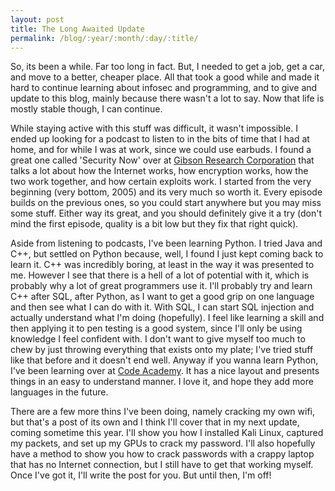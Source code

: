 ```yaml
---
layout: post
title: The Long Awaited Update
permalink: /blog/:year/:month/:day/:title/
---
```


So, its been a while. Far too long in fact. But, I needed to get a job, get a car, and move to a better, cheaper place. All that took a good while and made it 
hard to continue learning about infosec and programming, and to give and update to this blog, mainly because there wasn't a lot to say. Now that life is mostly stable though, 
I can continue. 

While staying active with this stuff was difficult, it wasn't impossible. I ended up looking for a podcast to listen to in the bits of time that I had at home, and for 
while I was at work, since we could use earbuds. I found a great one called 'Security Now' over at [Gibson Research Corporation][grc] that talks a lot about how the Internet 
works, how encryption works, how the two work together, and how certain exploits work. I started from the very beginning (very bottom, 2005) and its very much so worth it. 
Every episode builds on the previous ones, so you could start anywhere but you may miss some stuff. Either way its great, and you should definitely give it a try (don't mind the 
first episode, quality is a bit low but they fix that right quick).

Aside from listening to podcasts, I've been learning Python. I tried Java and C++, but settled on Python because, well, I found I just kept coming back to learn it. C++ was 
incredibly boring, at least in the way it was presented to me. However I see that there is a hell of a lot of potential with it, which is probably why a lot of great programmers
use it. I'll probably try and learn C++ after SQL, after Python, as I want to get a good grip on one language and then see what I can do with it. With SQL, I can start SQL injection 
and actually understand what I'm doing (hopefully). I feel like learning a skill and then applying it to pen testing is a good system, since I'll only be using knowledge I feel 
confident with. I don't want to give myself too much to chew by just throwing everything that exists onto my plate; I've tried stuff like that before and it doesn't end well. 
Anyway if you wanna learn Python, I've been learning over at [Code Academy][ca]. It has a nice layout and presents things in an easy to understand manner. I love it, and hope 
they add more languages in the future. 

There are a few more thins I've been doing, namely cracking my own wifi, but that's a post of its own and I think I'll cover that in my next update, coming sometime this year. 
I'll show you how I installed Kali Linux, captured my packets, and set up my GPUs to crack my password. I'll also hopefully have a method to show you how to crack passwords 
with a crappy laptop that has no Internet connection, but I still have to get that working myself. Once I've got it, I'll write the post for you. But until then, I'm off!

<!--- References --->

[grc]: https://www.grc.com/securitynow.htm
[ca]: https://www.codecademy.com
